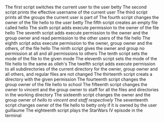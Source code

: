 The first script switches the current user to the user betty
The second script prints the effective username of the current user
The third script prints all the groups the current user is part of
The fourth script changes the owner of the file hello to the user betty
The fifth script creates an empty file called hello
The sixth script adds execute permission to the owner of the file hello
The seventh script adds execute permission to the owner and the group owner and read permission to the other users of the file hello
The eighth script adss execute permission to the owner, group owner and the others, of the file hello
The ninth script gives the owner and group no permission at all and all permissions to others
The tenth script sets the mode of the file to the given mode
The eleventh script sets the mode of the file hello to the same as olleh's
The twelfth script adds execute permission to all subdirectories of the current directory for the owner, group owner and all others, and regular files are not changed
The thirteenth script creats a directory with the given permission
The fourteenth script changes the group owner of the file hello to school
The fifteenth script changes the owner to vincent and the group owner to staff for all the files and directories in the working directory
The sixteenth script changes the owner and the group owner of _hello to vincent and staff respectively_ 
The seventeenth script changes owner of the file hello to betty only if it is owned by the user guillaume
The eighteenth script plays the StarWars IV episode in the terminal
